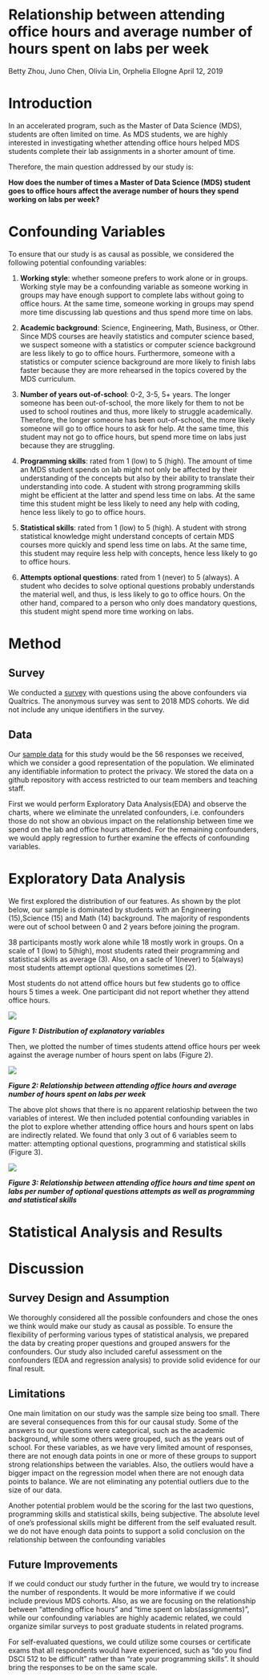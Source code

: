 Relationship between attending office hours and average number of hours
spent on labs per week
================
Betty Zhou, Juno Chen, Olivia Lin, Orphelia Ellogne
April 12, 2019

# Introduction

In an accelerated program, such as the Master of Data Science (MDS),
students are often limited on time. As MDS students, we are highly
interested in investigating whether attending office hours helped MDS
students complete their lab assignments in a shorter amount of time.

Therefore, the main question addressed by our study is:

**How does the number of times a Master of Data Science (MDS) student
goes to office hours affect the average number of hours they spend
working on labs per week?**

# Confounding Variables

To ensure that our study is as causal as possible, we considered the
following potential confounding variables:

1.  **Working style**: whether someone prefers to work alone or in
    groups. Working style may be a confounding variable as someone
    working in groups may have enough support to complete labs without
    going to office hours. At the same time, someone working in groups
    may spend more time discussing lab questions and thus spend more
    time on labs.

2.  **Academic background**: Science, Engineering, Math, Business, or
    Other. Since MDS courses are heavily statistics and computer science
    based, we suspect someone with a statistics or computer science
    background are less likely to go to office hours. Furthermore,
    someone with a statistics or computer science background are more
    likely to finish labs faster because they are more rehearsed in the
    topics covered by the MDS curriculum.

3.  **Number of years out-of-school**: 0-2, 3-5, 5+ years. The longer
    someone has been out-of-school, the more likely for them to not be
    used to school routines and thus, more likely to struggle
    academically. Therefore, the longer someone has been out-of-school,
    the more likely someone will go to office hours to ask for help. At
    the same time, this student may not go to office hours, but spend
    more time on labs just because they are struggling.

4.  **Programming skills**: rated from 1 (low) to 5 (high). The amount
    of time an MDS student spends on lab might not only be affected by
    their understanding of the concepts but also by their ability to
    translate their understanding into code. A student with strong
    programming skills might be efficient at the latter and spend less
    time on labs. At the same time this student might be less likely to
    need any help with coding, hence less likely to go to office hours.

5.  **Statistical skills**: rated from 1 (low) to 5 (high). A student
    with strong statistical knowledge might understand concepts of
    certain MDS courses more quickly and spend less time on labs. At the
    same time, this student may require less help with concepts, hence
    less likely to go to office hours.

6.  **Attempts optional questions**: rated from 1 (never) to 5 (always).
    A student who decides to solve optional questions probably
    understands the material well, and thus, is less likely to go to
    office hours. On the other hand, compared to a person who only does
    mandatory questions, this student might spend more time working on
    labs.

# Method

## Survey

We conducted a
[survey](https://ubc.ca1.qualtrics.com/jfe/form/SV_6JSd6n3qKwaU4yp) with
questions using the above confounders via Qualtrics. The anonymous
survey was sent to 2018 MDS cohorts. We did not include any unique
identifiers in the survey.

## Data

Our [sample
data](https://github.ubc.ca/bettybhz/Hours_Spent_On_Labs_Survey_Data)
for this study would be the 56 responses we received, which we consider
a good representation of the population. We eliminated any identifiable
information to protect the privacy. We stored the data on a github
repository with access restricted to our team members and teaching
staff.

First we would perform Exploratory Data Analysis(EDA) and observe the
charts, where we eliminate the unrelated confounders, i.e. confounders
those do not show an obvious impact on the relationship between time we
spend on the lab and office hours attended. For the remaining
confounders, we would apply regression to further examine the effects of
confounding variables.

# Exploratory Data Analysis

We first explored the distribution of our features. As shown by the plot
below, our sample is dominated by students with an Engineering
(15),Science (15) and Math (14) background. The majority of respondents
were out of school between 0 and 2 years before joining the program.

38 participants mostly work alone while 18 mostly work in groups. On a
scale of 1 (low) to 5(high), most students rated their programming and
statistical skills as average (3). Also, on a sacle of 1(never) to
5(always) most students attempt optional questions sometimes (2).

Most students do not attend office hours but few students go to office
hours 5 times a week. One participant did not report whether they attend
office hours.

![](3_Final_Report_files/figure-gfm/unnamed-chunk-3-1.png)<!-- -->

***Figure 1: Distribution of explanatory variables***

Then, we plotted the number of times students attend office hours per
week against the average number of hours spent on labs (Figure 2).

![](3_Final_Report_files/figure-gfm/unnamed-chunk-4-1.png)<!-- -->

***Figure 2: Relationship between attending office hours and average
number of hours spent on labs per week***

The above plot shows that there is no apparent relatioship between the
two variables of interest. We then included potential confounding
variables in the plot to explore whether attending office hours and
hours spent on labs are indirectly related. We found that only 3 out of
6 variables seem to matter: attempting optional questions, programming
and statistical skills (Figure 3).

![](3_Final_Report_files/figure-gfm/unnamed-chunk-5-1.png)<!-- -->

***Figure 3: Relationship between attending office hours and time spent
on labs per number of optional questions attempts as well as programming
and statistical skills***

# Statistical Analysis and Results

# Discussion

## Survey Design and Assumption

We thoroughly considered all the possible confounders and chose the ones
we think would make our study as causal as possible. To ensure the
flexibility of performing various types of statistical analysis, we
prepared the data by creating proper questions and grouped answers for
the confounders. Our study also included careful assessment on the
confounders (EDA and regression analysis) to provide solid evidence for
our final result.

## Limitations

One main limitation on our study was the sample size being too small.
There are several consequences from this for our causal study. Some of
the answers to our questions were categorical, such as the academic
background, while some others were grouped, such as the years out of
school. For these variables, as we have very limited amount of
responses, there are not enough data points in one or more of these
groups to support strong relationships between the variables. Also, the
outliers would have a bigger impact on the regression model when there
are not enough data points to balance. We are not eliminating any
potential outliers due to the size of our data.

Another potential problem would be the scoring for the last two
questions, programming skills and statistical skills, being subjective.
The absolute level of one’s professional skills might be different from
the self evaluated result. we do not have enough data points to support
a solid conclusion on the relationship between the confounding variables

## Future Improvements

If we could conduct our study further in the future, we would try to
increase the number of respondents. It would be more informative if we
could include previous MDS cohorts. Also, as we are focusing on the
relationship between “attending office hours” and “time spent on
labs(assignments)”, while our confounding variables are highly academic
related, we could organize similar surveys to post graduate students in
related programs.

For self-evaluated questions, we could utilize some courses or
certificate exams that all respondents would have experienced, such as
“do you find DSCI 512 to be difficult” rather than “rate your
programming skills”. It should bring the responses to be on the same
scale.
